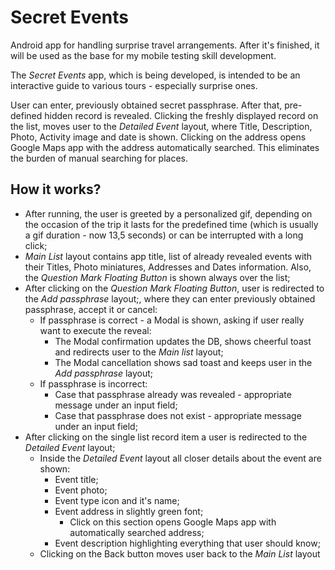 
# Secret Events
Android app for handling surprise travel arrangements. After it's finished, it will be used as the base for my mobile testing skill development.

The *Secret Events* app, which is being developed, is intended to be an interactive guide to various tours - especially surprise ones.

User can enter, previously obtained secret passphrase. After that, pre-defined hidden record is revealed. Clicking the freshly displayed record on the list, moves user to the *Detailed Event* layout, where Title, Description, Photo, Activity image and date is shown.
Clicking on the address opens Google Maps app with the address automatically searched. This eliminates the burden of manual searching for places.

## How it works?
- After running, the user is greeted by a personalized gif, depending on the occasion of the trip it lasts for the predefined time (which is usually a gif duration - now 13,5 seconds) or can be interrupted with a long click;
- *Main List* layout contains app title, list of already revealed events with their Titles, Photo miniatures, Addresses and Dates information. Also, the *Question Mark Floating Button* is shown always over the list;
- After clicking on the *Question Mark Floating Button*, user is redirected to the *Add passphrase* layout;, where they can enter previously obtained passphrase, accept it or cancel:
    - If passphrase is correct - a Modal is shown, asking if user really want to execute the reveal:
        - The Modal confirmation updates the DB, shows cheerful toast and redirects user to the *Main list* layout;
        - The Modal cancellation shows sad toast and keeps user in the *Add passphrase* layout;
    - If passphrase is incorrect:
        - Case that passphrase already was revealed - appropriate message under an input field;
        - Case that passphrase does not exist - appropriate message under an input field;
- After clicking on the single list record item a user is redirected to the *Detailed Event* layout;
  - Inside the *Detailed Event* layout all closer details about the event are shown:
    - Event title;
    - Event photo;
    - Event type icon and it's name;
    - Event address in slightly green font;
      - Click on this section opens Google Maps app with automatically searched address;
    - Event description highlighting everything that user should know;
  - Clicking on the Back button moves user back to the *Main List* layout
    